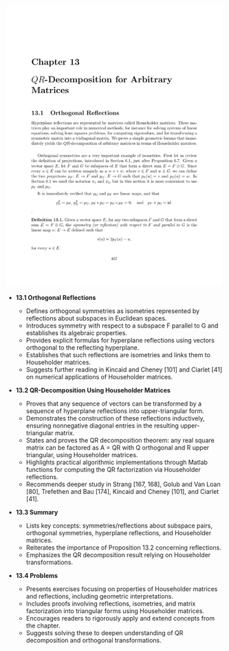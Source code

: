 ![ATD-ch13-linalg-qr-decomposition](ATD-ch13-linalg-qr-decomposition.best.png)

- **13.1 Orthogonal Reflections**
  - Defines orthogonal symmetries as isometries represented by reflections about subspaces in Euclidean spaces.
  - Introduces symmetry with respect to a subspace F parallel to G and establishes its algebraic properties.
  - Provides explicit formulas for hyperplane reflections using vectors orthogonal to the reflecting hyperplane.
  - Establishes that such reflections are isometries and links them to Householder matrices.
  - Suggests further reading in Kincaid and Cheney [101] and Ciarlet [41] on numerical applications of Householder matrices.

- **13.2 QR-Decomposition Using Householder Matrices**
  - Proves that any sequence of vectors can be transformed by a sequence of hyperplane reflections into upper-triangular form.
  - Demonstrates the construction of these reflections inductively, ensuring nonnegative diagonal entries in the resulting upper-triangular matrix.
  - States and proves the QR decomposition theorem: any real square matrix can be factored as A = QR with Q orthogonal and R upper triangular, using Householder matrices.
  - Highlights practical algorithmic implementations through Matlab functions for computing the QR factorization via Householder reflections.
  - Recommends deeper study in Strang [167, 168], Golub and Van Loan [80], Trefethen and Bau [174], Kincaid and Cheney [101], and Ciarlet [41].

- **13.3 Summary**
  - Lists key concepts: symmetries/reflections about subspace pairs, orthogonal symmetries, hyperplane reflections, and Householder matrices.
  - Reiterates the importance of Proposition 13.2 concerning reflections.
  - Emphasizes the QR decomposition result relying on Householder transformations.

- **13.4 Problems**
  - Presents exercises focusing on properties of Householder matrices and reflections, including geometric interpretations.
  - Includes proofs involving reflections, isometries, and matrix factorization into triangular forms using Householder matrices.
  - Encourages readers to rigorously apply and extend concepts from the chapter.
  - Suggests solving these to deepen understanding of QR decomposition and orthogonal transformations.

